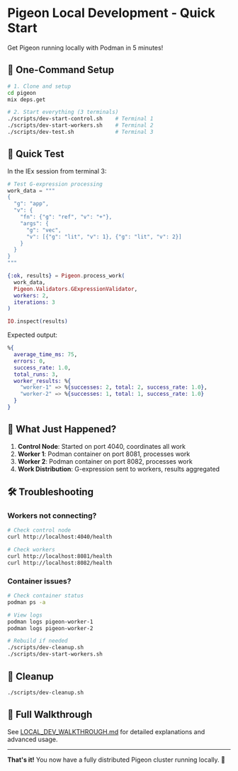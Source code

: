 # Pigeon Local Development - Quick Start

Get Pigeon running locally with Podman in 5 minutes!

## 🚀 One-Command Setup

```bash
# 1. Clone and setup
cd pigeon
mix deps.get

# 2. Start everything (3 terminals)
./scripts/dev-start-control.sh    # Terminal 1
./scripts/dev-start-workers.sh    # Terminal 2
./scripts/dev-test.sh             # Terminal 3
```

## 🧪 Quick Test

In the IEx session from terminal 3:

```elixir
# Test G-expression processing
work_data = """
{
  "g": "app",
  "v": {
    "fn": {"g": "ref", "v": "+"},
    "args": {
      "g": "vec",
      "v": [{"g": "lit", "v": 1}, {"g": "lit", "v": 2}]
    }
  }
}
"""

{:ok, results} = Pigeon.process_work(
  work_data,
  Pigeon.Validators.GExpressionValidator,
  workers: 2,
  iterations: 3
)

IO.inspect(results)
```

Expected output:
```elixir
%{
  average_time_ms: 75,
  errors: 0,
  success_rate: 1.0,
  total_runs: 3,
  worker_results: %{
    "worker-1" => %{successes: 2, total: 2, success_rate: 1.0},
    "worker-2" => %{successes: 1, total: 1, success_rate: 1.0}
  }
}
```

## 🎯 What Just Happened?

1. **Control Node**: Started on port 4040, coordinates all work
2. **Worker 1**: Podman container on port 8081, processes work
3. **Worker 2**: Podman container on port 8082, processes work
4. **Work Distribution**: G-expression sent to workers, results aggregated

## 🛠️ Troubleshooting

### Workers not connecting?
```bash
# Check control node
curl http://localhost:4040/health

# Check workers
curl http://localhost:8081/health
curl http://localhost:8082/health
```

### Container issues?
```bash
# Check container status
podman ps -a

# View logs
podman logs pigeon-worker-1
podman logs pigeon-worker-2

# Rebuild if needed
./scripts/dev-cleanup.sh
./scripts/dev-start-workers.sh
```

## 🧹 Cleanup

```bash
./scripts/dev-cleanup.sh
```

## 📖 Full Walkthrough

See [LOCAL_DEV_WALKTHROUGH.md](LOCAL_DEV_WALKTHROUGH.md) for detailed explanations and advanced usage.

---

**That's it!** You now have a fully distributed Pigeon cluster running locally. 🎉